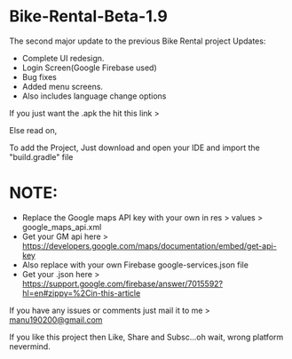 # Bike-Rental-Beta-1.9
The second major update to the previous Bike Rental project
Updates:
* Complete UI redesign.
* Login Screen(Google Firebase used)
* Bug fixes
* Added menu screens.
* Also includes language change options

If you just want the .apk the hit this link > 

Else read on,

To add the Project, Just download and open your IDE and import the "build.gradle" file

# NOTE:
* Replace the Google maps API key with your own in res > values > google_maps_api.xml
* Get your GM api here > https://developers.google.com/maps/documentation/embed/get-api-key
* Also replace with your own Firebase google-services.json file
* Get your .json here > https://support.google.com/firebase/answer/7015592?hl=en#zippy=%2Cin-this-article
      
If you have any issues or comments just mail it to me > manu190200@gmail.com

If you like this project then Like, Share and Subsc...oh wait, wrong platform nevermind.
